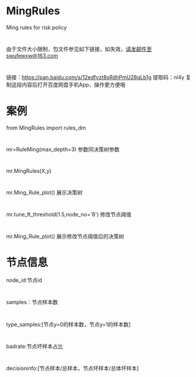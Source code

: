 # MingRules
Ming rules for risk policy
#
由于文件大小限制，包文件参见如下链接，如失效，请发邮件至swufewxw@163.com
#
链接：https://pan.baidu.com/s/12edfvzt8sRdhPmU28qLb1g 
提取码：nl4y 
复制这段内容后打开百度网盘手机App，操作更方便哦
#
# 案例
from MingRules import rules_dm
#
mr=RuleMing(max_depth=3) 参数同决策树参数
#
mr.MingRules(X,y)
#
mr.Ming_Rule_plot() 展示决策树
#
mr.tune_ft_threshold(1.5,node_no='8') 修改节点阈值
#
mr.Ming_Rule_plot() 展示修改节点阈值后的决策树
#
# 节点信息
node_id:节点id
#
samples：节点样本数
#
type_samples:[节点y=0的样本数，节点y=1的样本数]
#
badrate:节点坏样本占比
#
decisioninfo:[节点样本/总样本，节点坏样本/总体坏样本]
